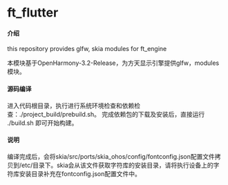 # ft_flutter

#### 介绍
this repository provides glfw, skia modules for ft_engine

本模块基于OpenHarmony-3.2-Release，为方天显示引擎提供glfw，modules模块。

#### 源码编译
进入代码根目录，执行进行系统环境检查和依赖检查：./project_build/prebuild.sh。
完成依赖包的下载及安装后，直接运行 ./build.sh 即可开始构建。

#### 说明
编译完成后，会将skia/src/ports/skia_ohos/config/fontconfig.json配置文件拷贝到/etc/目录下。skia会从该文件获取字符库的安装目录，请将执行设备上的字符库安装目录补充在fontconfig.json配置文件中。
